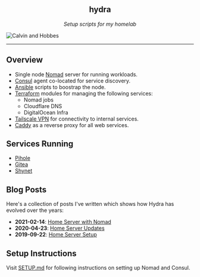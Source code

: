 <!-- PROJECT LOGO -->
<br />
<p align="center">
  <h2 align="center">hydra</h2>
  <p align="center">
<i>Setup scripts for my homelab</i>
  </p>
  <img src="docs/calvin.jpg" alt="Calvin and Hobbes">
</p>

---

## Overview

- Single node [Nomad](https://www.nomadproject.io/) server for running workloads.
- [Consul](https://www.consul.io/) agent co-located for service discovery. 
- [Ansible](https://www.ansible.com/) scripts to boostrap the node.
- [Terraform](https://www.terraform.io/) modules for managing the following services:
  - Nomad jobs
  - Cloudflare DNS
  - DigitalOcean Infra
- [Tailscale VPN](https://tailscale.com/) for connectivity to internal services.
- [Caddy](https://caddyserver.com/) as a reverse proxy for all web services.

## Services Running

- [Pihole](https://pi-hole.net/)
- [Gitea](https://gitea.io/)
- [Shynet](https://github.com/milesmcc/shynet)

## Blog Posts

Here's a collection of posts I've written which shows how Hydra has evolved over the years:

- **2021-02-14**: [Home Server with Nomad](https://mrkaran.dev/posts/home-server-nomad/)
- **2020-04-23**: [Home Server Updates](https://mrkaran.dev/posts/home-server-updates/)
- **2019-09-22**: [Home Server Setup](https://mrkaran.dev/posts/home-server-setup/)

## Setup Instructions

Visit [SETUP.md](./docs/SETUP.md) for following instructions on setting up Nomad and Consul.
